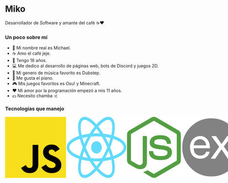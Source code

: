 # Miko
Desarrollador de Software y amante del café ☕❤

### Un poco sobre mí
- 👤 Mi nombre real es Michael.
- ☕ Amo el café jeje.
- 🧑 Tengo 16 años.
- 💻 Me dedico al desarrollo de páginas web, bots de Discord y juegos 2D.
- 🎵 Mi genero de música favorito es Dubstep.
- 🎹 Me gusta el piano.
- 🎮 Mis juegos favoritos es Osu! y Minecraft.
- ❤ Mi amor por la programación empezó a mis 11 años.
- 💵 Necesito chamba :c

### Tecnologías que manejo
<div style="display:flex;">
  <img width="200" height="200" src="img/javascript.png"/>
  <img width="200" height="200" src="img/react.png"/>
  <img width="200" height="200" src="img/nodejs.png"/>
  <img width="200" height="200" src="img/express.png"/>
  <img width="200" height="200" src="img/materialui.png"/>
  <img width="200" height="200" src="img/tailwindcss.png"/>
  <img width="200" height="200" src="img/csharp.png"/>
  <img width="200" height="200" src="img/unity.png"/>
  <img width="200" height="200" src="img/discordjs.png"/>
  <img width="200" height="200" src="img/discordjs.png"/>
  <img width="200" height="200" src="img/discordjs.png"/>
  <img width="200" height="200" src="img/discordjs.png"/>
</div>
